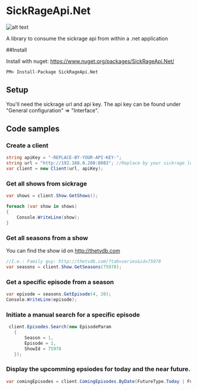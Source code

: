 # SickRageApi.Net   

![alt text](https://ci.appveyor.com/api/projects/status/github/prebenh/SickRageApi.Net?retina=true "Build status")

A library to consume the sickrage api from within a .net application

##Install

Install with nuget: https://www.nuget.org/packages/SickRageApi.Net/

```
PM> Install-Package SickRageApi.Net
```

## Setup
You'll need the sickrage url and api key. The api key can be found under "General configuration" => "Interface".


## Code samples

### Create a client
```C#
string apiKey = "-REPLACE-BY-YOUR-API-KEY-";
string url = "http://192.168.0.200:8083"; //Replace by your sickrage location
var client = new Client(url, apiKey);
```

### Get all shows from sickrage
```C#
var shows = client.Show.GetShows();

foreach (var show in shows)
{
    Console.WriteLine(show);
}
```

### Get all seasons from a show
You can find the show id on http://thetvdb.com

```C#
//I.e.: Family guy: http://thetvdb.com/?tab=series&id=75978
var seasons = client.Show.GetSeasons(75978);
```

### Get a specific episode from a season
```C#
var episode = seasons.GetEpisode(4, 20);
Console.WriteLine(episode);
```
### Initiate a manual search for a specific episode
```C#
 client.Episodes.Search(new EpisodeParam
   {
       Season = 1,
       Episode = 1,
       ShowId = 75978
   });
```

### Display the upcomming epsiodes for today and the near future.
```C#
var comingEpisodes = client.ComingEpisodes.ByDate(FutureType.Today | FutureType.Soon);
```
